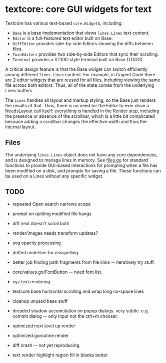 # textcore: core GUI widgets for text

Textcore has various text-based `core.Widget`s, including:
* `Base` is a base implementation that views `lines.Lines` text content.
* `Editor` is a full-featured text editor built on Base.
* `DiffEditor` provides side-by-side Editors showing the diffs between files.
* `TwinEditors` provides two side-by-side Editors that sync their scrolling.
* `Terminal` provides a VT100-style terminal built on Base (TODO).

A critical design feature is that the Base widget can switch efficiently among different `lines.Lines` content. For example, in Cogent Code there are 2 editor widgets that are reused for all files, including viewing the same file across both editors. Thus, all of the state comes from the underlying Lines buffers.

The `Lines` handles all layout and markup styling, so the Base just renders the results of that. Thus, there is no need for the Editor to ever drive a NeedsLayout call itself: everything is handled in the Render step, including the presence or absence of the scrollbar, which is a little bit complicated because adding a scrollbar changes the effective width and thus the internal layout.

## Files

The underlying `lines.Lines` object does not have any core dependencies, and is designed to manage lines in memory. See [files.go](files.go) for standard functions to provide GUI-based interactions for prompting when a file has been modified on a disk, and prompts for saving a file. These functions can be used on a Lines without any specific widget.

## TODO

* repeated Open search narrows scope

* prompt on quitting modified file hangs
* diff next doesn't scroll both

* render/images needs transform updates?
* svg opacity processing

* dotted underline for misspelling
* better job finding path fragments from file links -- iteratively try stuff.
* core/values.go/FontButton -- need font list.
* xyz text rendering
* textcore base horizontal scrolling and wrap long no-space lines
* cleanup unused base stuff
* dreaded shadow accumulation on popup dialogs. very subtle. e.g. commit dialog -- only input not the ctrl+m chooser.
* optimized next level up render
* optimized goroutine render
* diff crash -- not yet reproducing.
* text render highlight region fill in blanks better



